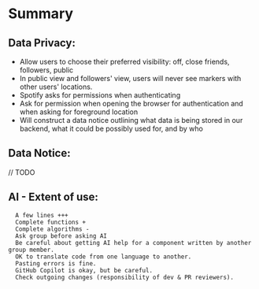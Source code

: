 # Summary

## Data Privacy:
- Allow users to choose their preferred visibility: off, close friends, followers, public
- In public view and followers' view, users will never see markers with other users' locations.
- Spotify asks for permissions when authenticating
- Ask for permission when opening the browser for authentication and when asking for foreground location
- Will construct a data notice outlining what data is being stored in our backend, what it could be possibly used for, and by who

## Data Notice: 
// TODO

## AI - Extent of use:

      A few lines +++
      Complete functions +
      Complete algorithms -
      Ask group before asking AI
      Be careful about getting AI help for a component written by another group member.
      OK to translate code from one language to another.
      Pasting errors is fine.
      GitHub Copilot is okay, but be careful.
      Check outgoing changes (responsibility of dev & PR reviewers).

